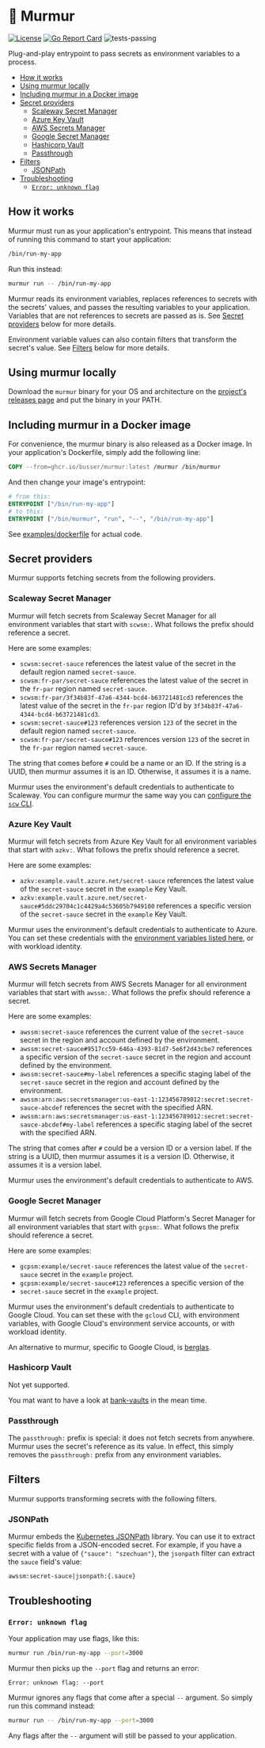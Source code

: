 # 🤫 Murmur <!-- omit in toc -->

[![License](https://img.shields.io/badge/License-Apache_2.0-blue.svg)](https://opensource.org/licenses/Apache-2.0)
[![Go Report Card](https://goreportcard.com/badge/github.com/busser/murmur)](https://goreportcard.com/report/github.com/busser/murmur)
![tests-passing](https://github.com/busser/murmur/actions/workflows/ci.yml/badge.svg)

Plug-and-play entrypoint to pass secrets as environment variables to a process.

- [How it works](#how-it-works)
- [Using murmur locally](#using-murmur-locally)
- [Including murmur in a Docker image](#including-murmur-in-a-docker-image)
- [Secret providers](#secret-providers)
  - [Scaleway Secret Manager](#scaleway-secret-manager)
  - [Azure Key Vault](#azure-key-vault)
  - [AWS Secrets Manager](#aws-secrets-manager)
  - [Google Secret Manager](#google-secret-manager)
  - [Hashicorp Vault](#hashicorp-vault)
  - [Passthrough](#passthrough)
- [Filters](#filters)
  - [JSONPath](#jsonpath)
- [Troubleshooting](#troubleshooting)
  - [`Error: unknown flag`](#error-unknown-flag)

## How it works

Murmur must run as your application's entrypoint. This means that instead of
running this command to start your application:

```bash
/bin/run-my-app
```

Run this instead:

```bash
murmur run -- /bin/run-my-app
```

Murmur reads its environment variables, replaces references to secrets with
the secrets' values, and passes the resulting variables to your application.
Variables that are not references to secrets are passed as is. See
[Secret providers](#secret-providers) below for more details.

Environment variable values can also contain filters that transform the secret's
value. See [Filters](#filters) below for more details.

## Using murmur locally

Download the `murmur` binary for your OS and architecture on the
[project's releases page](https://github.com/busser/murmur/releases) and put
the binary in your PATH.

## Including murmur in a Docker image

For convenience, the murmur binary is also released as a Docker image. In your
application's Dockerfile, simply add the following line:

```dockerfile
COPY --from=ghcr.io/busser/murmur:latest /murmur /bin/murmur
```

And then change your image's entrypoint:

```dockerfile
# from this:
ENTRYPOINT ["/bin/run-my-app"]
# to this:
ENTRYPOINT ["/bin/murmur", "run", "--", "/bin/run-my-app"]
```

See [examples/dockerfile](./examples/dockerfile) for actual code.

## Secret providers

Murmur supports fetching secrets from the following providers.

### Scaleway Secret Manager

Murmur will fetch secrets from Scaleway Secret Manager for all environment
variables that start with `scwsm:`. What follows the prefix should reference a
secret.

Here are some examples:

- `scwsm:secret-sauce` references the latest value of the secret in the default
  region named `secret-sauce`.
- `scwsm:fr-par/secret-sauce` references the latest value of the secret in the
  `fr-par` region named `secret-sauce`.
- `scwsm:fr-par/3f34b83f-47a6-4344-bcd4-b63721481cd3` references the latest value
  of the secret in the `fr-par` region ID'd by
  `3f34b83f-47a6-4344-bcd4-b63721481cd3`.
- `scwsm:secret-sauce#123` references version `123` of the secret in the default
  region named `secret-sauce`.
- `scwsm:fr-par/secret-sauce#123` references version `123` of the secret in the
  `fr-par` region named `secret-sauce`.

The string that comes before `#` could be a name or an ID. If the string is a
UUID, then murmur assumes it is an ID. Otherwise, it assumes it is a name.

Murmur uses the environment's default credentials to authenticate to Scaleway.
You can configure murmur the same way you can [configure the `scw` CLI](https://github.com/scaleway/scaleway-cli/blob/master/docs/commands/config.md).

### Azure Key Vault

Murmur will fetch secrets from Azure Key Vault for all environment variables
that start with `azkv:`. What follows the prefix should reference a secret.

Here are some examples:

- `azkv:example.vault.azure.net/secret-sauce` references the latest value of the
  `secret-sauce` secret in the `example` Key Vault.
- `azkv:example.vault.azure.net/secret-sauce#5ddc29704c1c4429a4c53605b7949100`
  references a specific version of the `secret-sauce` secret in the `example`
  Key Vault.

Murmur uses the environment's default credentials to authenticate to Azure. You
can set these credentials with the [environment variables listed here](https://github.com/Azure/azure-sdk-for-go/wiki/Set-up-Your-Environment-for-Authentication#configure-defaultazurecredential),
or with workload identity.

### AWS Secrets Manager

Murmur will fetch secrets from AWS Secrets Manager for all environment
variables that start with `awssm:`. What follows the prefix should reference a
secret.

Here are some examples:

- `awssm:secret-sauce` references the current value of the `secret-sauce` secret
  in the region and account defined by the environment.
- `awssm:secret-sauce#9517cc59-646a-4393-81d7-5e6f2d43cbe7` references a
  specific version of the `secret-sauce` secret in the region and account
  defined by the environment.
- `awssm:secret-sauce#my-label` references a specific staging label of the
  `secret-sauce` secret in the region and account defined by the environment.
- `awssm:arn:aws:secretsmanager:us-east-1:123456789012:secret:secret-sauce-abcdef`
  references the secret with the specified ARN.
- `awssm:arn:aws:secretsmanager:us-east-1:123456789012:secret:secret-sauce-abcdef#my-label`
  references a specific staging label of the secret with the specified ARN.

The string that comes after `#` could be a version ID or a version label. If the
string is a UUID, then murmur assumes it is a version ID. Otherwise, it assumes
it is a version label.

Murmur uses the environment's default credentials to authenticate to AWS.

### Google Secret Manager

Murmur will fetch secrets from Google Cloud Platform's Secret Manager for all
environment variables that start with `gcpsm:`. What follows the prefix should
reference a secret.

Here are some examples:

- `gcpsm:example/secret-sauce` references the latest value of the
  `secret-sauce` secret in the `example` project.
- `gcpsm:example/secret-sauce#123` references a specific version of the
- `secret-sauce` secret in the `example` project.

Murmur uses the environment's default credentials to authenticate to Google
Cloud. You can set these with the `gcloud` CLI, with environment variables,
with Google Cloud's environment service accounts, or with workload identity.

An alternative to murmur, specific to Google Cloud, is [berglas](https://github.com/GoogleCloudPlatform/berglas).

### Hashicorp Vault

Not yet supported.

You mat want to have a look at [bank-vaults](https://github.com/banzaicloud/bank-vaults)
in the mean time.

### Passthrough

The `passthrough:` prefix is special: it does not fetch secrets from anywhere.
Murmur uses the secret's reference as its value. In effect, this simply removes
the `passthrough:` prefix from any environment variables.

## Filters

Murmur supports transforming secrets with the following filters.

### JSONPath

Murmur embeds the [Kubernetes JSONPath](https://kubernetes.io/docs/reference/kubectl/jsonpath/)
library. You can use it to extract specific fields from a JSON-encoded secret.
For example, if you have a secret with a value of `{"sauce": "szechuan"}`, the
`jsonpath` filter can extract the `sauce` field's value:

```plaintext
awssm:secret-sauce|jsonpath:{.sauce}
```

## Troubleshooting

### `Error: unknown flag`

Your application may use flags, like this:

```bash
murmur run /bin/run-my-app --port=3000
```

Murmur then picks up the `--port` flag and returns an error:

```plaintext
Error: unknown flag: --port
```

Murmur ignores any flags that come after a special `--` argument. So simply run
this command instead:

```bash
murmur run -- /bin/run-my-app --port=3000
```

Any flags after the `--` argument will still be passed to your application.
